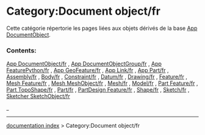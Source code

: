 # Category:Document object/fr
Cette catégorie répertorie les pages liées aux objets dérivés de la base [App DocumentObject](App_DocumentObject/fr.md).

### Contents:

[App DocumentObject/fr](App_DocumentObject/fr.md) , [App DocumentObjectGroup/fr](App_DocumentObjectGroup/fr.md) , [App FeaturePython/fr](App_FeaturePython/fr.md) , [App GeoFeature/fr](App_GeoFeature/fr.md) , [App Link/fr](App_Link/fr.md) , [App Part/fr](App_Part/fr.md) , [Assembly/fr](Assembly/fr.md) , [Body/fr](Body/fr.md) , [Constraint/fr](Constraint/fr.md) , [Datum/fr](Datum/fr.md) , [Drawing/fr](Drawing/fr.md) , [Feature/fr](Feature/fr.md) , [Mesh Feature/fr](Mesh_Feature/fr.md) , [Mesh MeshObject/fr](Mesh_MeshObject/fr.md) , [Mesh/fr](Mesh/fr.md) , [Model/fr](Model/fr.md) , [Part Feature/fr](Part_Feature/fr.md) , [Part TopoShape/fr](Part_TopoShape/fr.md) , [Part/fr](Part/fr.md) , [PartDesign Feature/fr](PartDesign_Feature/fr.md) , [Shape/fr](Shape/fr.md) , [Sketch/fr](Sketch/fr.md) , [Sketcher SketchObject/fr](Sketcher_SketchObject/fr.md)

_

---
[documentation index](../README.md) > Category:Document object/fr

